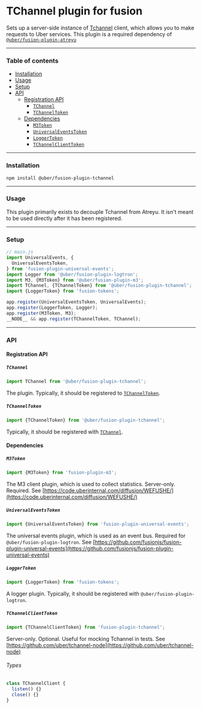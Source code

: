 # TChannel plugin for fusion

Sets up a server-side instance of [Tchannel](https://github.com/uber/tchannel-node) client, which allows you to make requests to Uber services. This plugin is a required dependency of [`@uber/fusion-plugin-atreyu`](/web/api/uber-fusion-plugin-atreyu)

---

### Table of contents

* [Installation](#installation)
* [Usage](#usage)
* [Setup](#setup)
* [API](#api)
  * [Registration API](#registration-api)
    * [`TChannel`](#tchannel)
    * [`TChannelToken`](#tchanneltoken)
  * [Dependencies](#dependencies)
    * [`M3Token`](#m3token)
    * [`UniversalEventsToken`](#universaleventstoken)
    * [`LoggerToken`](#loggertoken)
    * [`TChannelClientToken`](#tchannelclienttoken)

---

### Installation

```
npm install @uber/fusion-plugin-tchannel
```

---

### Usage

This plugin primarily exists to decouple Tchannel from Atreyu. It isn't meant to be used directly after it has been registered.

---

### Setup

```js
// main.js
import UniversalEvents, {
  UniversalEventsToken,
} from 'fusion-plugin-universal-events';
import Logger from '@uber/fusion-plugin-logtron';
import M3, {M3Token} from '@uber/fusion-plugin-m3';
import TChannel, {TChannelToken} from '@uber/fusion-plugin-tchannel';
import {LoggerToken} from 'fusion-tokens';

app.register(UniversalEventsToken, UniversalEvents);
app.register(LoggerToken, Logger);
app.register(M3Token, M3);
__NODE__ && app.register(TChannelToken, TChannel);
```

---

### API

#### Registration API

##### `TChannel`

```js
import TChannel from '@uber/fusion-plugin-tchannel';
```

The plugin. Typically, it should be registered to [`TChannelToken`](#tchanneltoken).

##### `TChannelToken`

```js
import {TChannelToken} from '@uber/fusion-plugin-tchannel';
```

Typically, it should be registered with [`TChannel`](#tchannel).

#### Dependencies

##### `M3Token`

```js
import {M3Token} from 'fusion-plugin-m3';
```

The M3 client plugin, which is used to collect statistics. Server-only. Required. See [https://code.uberinternal.com/diffusion/WEFUSHE/](https://code.uberinternal.com/diffusion/WEFUSHE/)

##### `UniversalEventsToken`

```js
import {UniversalEventsToken} from 'fusion-plugin-universal-events';
```

The universal events plugin, which is used as an event bus. Required for `@uber/fusion-plugin-logtron`. See [https://github.com/fusionjs/fusion-plugin-universal-events](https://github.com/fusionjs/fusion-plugin-universal-events)

##### `LoggerToken`

```js
import {LoggerToken} from 'fusion-tokens';
```

A logger plugin. Typically, it should be registered with `@uber/fusion-plugin-logtron`.

##### `TChannelClientToken`

```js
import {TChannelClientToken} from 'fusion-plugin-tchannel';
```

Server-only. Optional. Useful for mocking Tchannel in tests. See [https://github.com/uber/tchannel-node](https://github.com/uber/tchannel-node)

###### Types

```js
class TChannelClient {
  listen() {}
  close() {}
}
```
